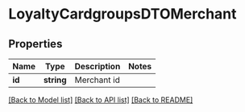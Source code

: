 # LoyaltyCardgroupsDTOMerchant

## Properties
Name | Type | Description | Notes
------------ | ------------- | ------------- | -------------
**id** | **string** | Merchant id | 

[[Back to Model list]](../README.md#documentation-for-models) [[Back to API list]](../README.md#documentation-for-api-endpoints) [[Back to README]](../../README.md)



